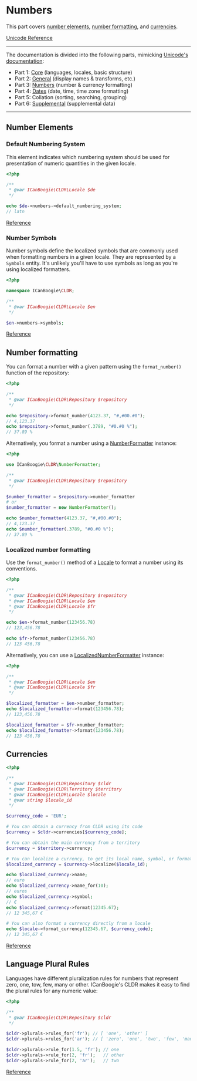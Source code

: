 # Numbers

This part covers [number elements](#number-elements), [number formatting](#number-formatting), and
[currencies](#currencies).

[Unicode Reference](https://www.unicode.org/reports/tr35/tr35-66/tr35-numbers.html)

-----

The documentation is divided into the following parts, mimicking [Unicode's documentation](https://www.unicode.org/reports/tr35/tr35-66/tr35.html#parts):

- Part 1: [Core](Core.md) (languages, locales, basic structure)
- Part 2: [General](General.md) (display names & transforms, etc.)
- Part 3: [Numbers](Numbers.md) (number & currency formatting)
- Part 4: [Dates](Dates.md) (date, time, time zone formatting)
- Part 5: Collation (sorting, searching, grouping)
- Part 6: [Supplemental](Supplemental.md) (supplemental data)

-----

<!-- ## Numbering Systems -->

## Number Elements

### Default Numbering System

This element indicates which numbering system should be used for presentation of numeric quantities
in the given locale.

```php
<?php

/**
 * @var ICanBoogie\CLDR\Locale $de 
 */

echo $de->numbers->default_numbering_system;
// latn
```

[Reference](https://www.unicode.org/reports/tr35/tr35-66/tr35-numbers.html#21-default-numbering-system)

<!-- ### Other Numbering Systems -->

### Number Symbols

Number symbols define the localized symbols that are commonly used when formatting numbers in a
given locale. They are represented by a `Symbols` entity. It's unlikely you'll have to use symbols
as long as you're using localized formatters.

```php
<?php

namespace ICanBoogie\CLDR;

/**
 * @var ICanBoogie\CLDR\Locale $en
 */

$en->numbers->symbols;
```

[Reference](https://www.unicode.org/reports/tr35/tr35-66/tr35-numbers.html#Numbering_Systems)

<!--

### Number Formats

#### Compact Number Formats

#### Currency Formats

### Miscellaneous Patterns

### Minimal Pairs

## Number Format Patterns

-->

## Number formatting

You can format a number with a given pattern using the `format_number()` function of the repository:

```php
<?php

/**
 * @var ICanBoogie\CLDR\Repository $repository 
 */

echo $repository->format_number(4123.37, "#,#00.#0");
// 4,123.37
echo $repository->format_number(.3789, "#0.#0 %");
// 37.89 %
```

Alternatively, you format a number using a [NumberFormatter][] instance:

```php
<?php

use ICanBoogie\CLDR\NumberFormatter;

/**
 * @var ICanBoogie\CLDR\Repository $repository
 */

$number_formatter = $repository->number_formatter
# or
$number_formatter = new NumberFormatter();

echo $number_formatter(4123.37, "#,#00.#0");
// 4,123.37
echo $number_formatter(.3789, "#0.#0 %");
// 37.89 %
```



### Localized number formatting

Use the `format_number()` method of a [Locale][] to format a number using its conventions.

```php
<?php

/**
 * @var ICanBoogie\CLDR\Repository $repository
 * @var ICanBoogie\CLDR\Locale $en
 * @var ICanBoogie\CLDR\Locale $fr
 */

echo $en->format_number(123456.78)
// 123,456.78

echo $fr->format_number(123456.78)
// 123 456,78
```

Alternatively, you can use a [LocalizedNumberFormatter][] instance:

```php
<?php

/**
 * @var ICanBoogie\CLDR\Locale $en
 * @var ICanBoogie\CLDR\Locale $fr
 */

$localized_formatter = $en->number_formatter;
echo $localized_formatter->format(123456.78);
// 123,456.78

$localized_formatter = $fr->number_formatter;
echo $localized_formatter->format(123456.78);
// 123 456,78
```



## Currencies

```php
<?php

/**
 * @var ICanBoogie\CLDR\Repository $cldr
 * @var ICanBoogie\CLDR\Territory $territory
 * @var ICanBoogie\CLDR\Locale $locale
 * @var string $locale_id
 */

$currency_code = 'EUR';

# You can obtain a currency from CLDR using its code
$currency = $cldr->currencies[$currency_code];

# You can obtain the main currency from a territory
$currency = $territory->currency;

# You can localize a currency, to get its local name, symbol, or format a number
$localized_currency = $currency->localize($locale_id);

echo $localized_currency->name;
// euro
echo $localized_currency->name_for(10);
// euros
echo $localized_currency->symbol;
// €
echo $localized_currency->format(12345.67);
// 12 345,67 €

# You can also format a currency directly from a locale
echo $locale->format_currency(12345.67, $currency_code);
// 12 345,67 €
```

[Reference](https://www.unicode.org/reports/tr35/tr35-66/tr35-numbers.html#Currencies)



## Language Plural Rules

Languages have different pluralization rules for numbers that represent zero, one, tow, few, many or
other. ICanBoogie's CLDR makes it easy to find the plural rules for any numeric value:

```php
<?php

/**
 * @var ICanBoogie\CLDR\Repository $cldr 
 */

$cldr->plurals->rules_for('fr'); // [ 'one', 'other' ]
$cldr->plurals->rules_for('ar'); // [ 'zero', 'one', 'two', 'few', 'many', 'other' ]

$cldr->plurals->rule_for(1.5, 'fr'); // one
$cldr->plurals->rule_for(2, 'fr');   // other
$cldr->plurals->rule_for(2, 'ar');   // two
```

[Reference](https://www.unicode.org/reports/tr35/tr35-66/tr35-numbers.html#Language_Plural_Rules)

<!--

## Rule-Based Number Formatting

## Parsing Numbers

## Number Range Formatting

-->



[Locale]: ../lib/Locale.php
[LocalizedNumberFormatter]: ../lib/LocalizedNumberFormatter.php
[NumberFormatter]: ../lib/NumberFormatter.php
